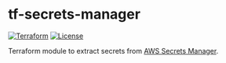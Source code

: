 # tf-secrets-manager

[![Terraform](https://github.com/theuves/tf-secretsmanager/actions/workflows/terraform.yml/badge.svg)](https://github.com/theuves/tf-secretsmanager/actions/workflows/terraform.yml)
[![License](https://img.shields.io/github/license/theuves/docdb-autoscaling)](https://github.com/theuves/docdb-autoscaling/blob/master/LICENSE)

Terraform module to extract secrets from [AWS Secrets Manager](https://aws.amazon.com/secrets-manager/).

